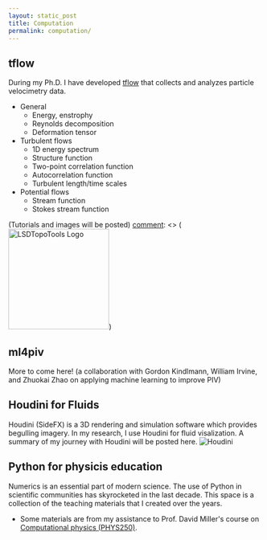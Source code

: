 ```yaml
---
layout: static_post
title: Computation
permalink: computation/
---
```


tflow
---

During my Ph.D. I have developed [tflow](https://github.com/tmatsuzawa/tflow) that collects and analyzes particle velocimetry data.
<ul>
    <li>General
        <ul>
            <li>Energy, enstrophy
            </li>
            <li>Reynolds decomposition
            </li>
            <li>Deformation tensor 
            </li>
        </ul>
    </li>
    <li>Turbulent flows
        <ul>
            <li>1D energy spectrum
            </li>
            <li>Structure function
            </li>
            <li>Two-point correlation function
            </li>
            <li>Autocorrelation function
            </li>
            <li>Turbulent length/time scales
            </li>
        </ul>
    </li>
    <li>Potential flows
        <ul>
            <li>Stream function
            </li>
            <li>Stokes stream function
            </li>
        </ul>
    </li>
</ul>

(Tutorials and images will be posted)
[comment]: <> (<img src="https://lsdtopotools.github.io/img/LSD-logo.png" alt="LSDTopoTools Logo" style="width: 200px;"/>)

ml4piv
---
More to come here! (a collaboration with Gordon Kindlmann, William Irvine, and Zhuokai Zhao on applying machine learning to improve PIV)

Houdini for Fluids
---
Houdini (SideFX) is a 3D rendering and simulation software which provides begulling imagery. 
In my research, I use Houdini for fluid visalization. A summary of my journey with Houdini will be posted here.
![Houdini](images/computations/houdini4fluids/houdini4ptv.gif)

Python for physicis education
---
Numerics is an essential part of modern science. The use of Python in scientific communities has skyrocketed in the last decade.
This space is a collection of the teaching materials that I created over the years. 
- Some materials are from my assistance to Prof. David Miller's course on [Computational physics (PHYS250)](https://github.com/UChicagoPhysics/PHYS250).


[comment]: <> (IPython notebooks for scientific research)

[comment]: <> (---)

[comment]: <> (I spend a lot of time on prototyping, analyzing data, and solving models on IPython notebooks. )

[comment]: <> (This space is a collection of notebooks on my scientific endeavor.)

